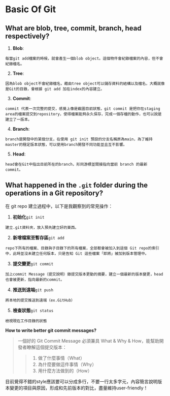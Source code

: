 # Basic Of Git

## **What are  blob, tree, commit, branch, head respectively?**
1. **Blob**: 
```
每當git add檔案的時候，就會產生一個blob object。這個物件會紀錄檔案的內容，但不會紀錄檔名。
```
2. **Tree**: 
```
因為blob object不會紀錄檔名，藉由tree object可以儲存資料的結構以及檔名，大概就像是Git的目錄，會根據 git add 加在index的內容建立。 
```
3. **Commit**:
```
commit 代表一次完整的提交，感覺上像是截圖目前狀態，git commit 是把你在staging area的檔案提交到repository，使得檔案能夠永久保存，完成一個存檔的動作，也可以說是建立了一版本。
```
4. **Branch**:
```
branch是開發中的某個分支，在使用 git init 預設的分支名稱原為main，為了維持master的穩定版本狀態，可以使用branch開發不同功能並且互不影響。
```
5. **Head**:
```
head會在Git中指出目前所在的branch，形同游標並間接指向當前 branch 的最新 commit。    
```

## **What happened in the `.git` folder during the operations in a Git repository?**
在 git repo 建立過程中，以下是我觀察到的常見操作：
1. **初始化**`git init`
```
建立.git資料夾，放入預先建立好的東西。
```
2. **新增檔案至暫存區**`git add`
```
repo下所有的檔案、目錄與子目錄下的所有檔案，全部都會被加入到這個 Git repo的索引中，此時並沒未建立任何版本，只是告知 Git 這些檔案「即將」被加到版本管理中。
```
3. **提交變更**`git commit`
```
加上commit Message（提交說明）錄提交版本更動的摘要，建立一個最新的版本變更，head也會被更新，指向最新的commit。
```
4. **推送到遠端**`git push`
```
將本地的提交推送到遠端（ex.GitHub）
```
5. **檢查狀態**`git status`
```
檢視現在工作目錄的狀態
```
**How to write better git commit messages?**
>一個好的 Git Commit Message 必須兼具 What & Why & How，能幫助開發者瞭解這個提交版本：
>
>>1. 做了什麼事情（What）
>>2. 為什麼要做這件事情（Why）
>>3. 用什麼方法做到的（How）
>
目前覺得不錯的style應該要可以分成多行，不要一行太多字元，內容簡言說明版本變更的項目與原因，形成和先前版本的對比，盡量維持user-friendly！
>
